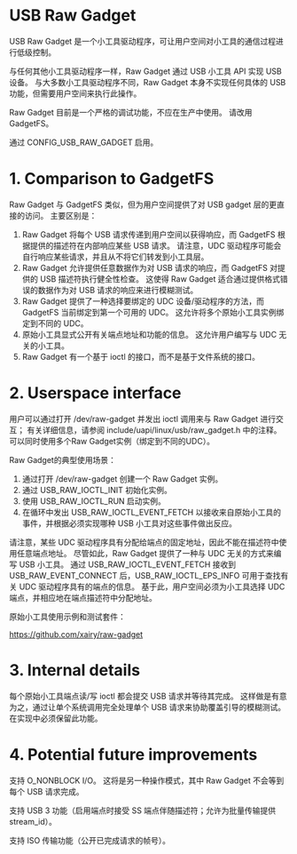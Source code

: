 
# USB Raw Gadget

USB Raw Gadget 是一个小工具驱动程序，可让用户空间对小工具的通信过程进行低级控制。

与任何其他小工具驱动程序一样，Raw Gadget 通过 USB 小工具 API 实现 USB 设备。 与大多数小工具驱动程序不同，Raw Gadget 本身不实现任何具体的 USB 功能，但需要用户空间来执行此操作。

Raw Gadget 目前是一个严格的调试功能，不应在生产中使用。 请改用 GadgetFS。

通过 CONFIG_USB_RAW_GADGET 启用。


# 1. Comparison to GadgetFS

Raw Gadget 与 GadgetFS 类似，但为用户空间提供了对 USB gadget 层的更直接的访问。 主要区别是：

1. Raw Gadget 将每个 USB 请求传递到用户空间以获得响应，而 GadgetFS 根据提供的描述符在内部响应某些 USB 请求。 请注意，UDC 驱动程序可能会自行响应某些请求，并且从不将它们转发到小工具层。
2. Raw Gadget 允许提供任意数据作为对 USB 请求的响应，而 GadgetFS 对提供的 USB 描述符执行健全性检查。 这使得 Raw Gadget 适合通过提供格式错误的数据作为对 USB 请求的响应来进行模糊测试。
3. Raw Gadget 提供了一种选择要绑定的 UDC 设备/驱动程序的方法，而 GadgetFS 当前绑定到第一个可用的 UDC。 这允许将多个原始小工具实例绑定到不同的 UDC。
4. 原始小工具显式公开有关端点地址和功能的信息。 这允许用户编写与 UDC 无关的小工具。
5. Raw Gadget 有一个基于 ioctl 的接口，而不是基于文件系统的接口。


# 2. Userspace interface

用户可以通过打开 /dev/raw-gadget 并发出 ioctl 调用来与 Raw Gadget 进行交互； 有关详细信息，请参阅 include/uapi/linux/usb/raw_gadget.h 中的注释。 可以同时使用多个Raw Gadget实例（绑定到不同的UDC）。

Raw Gadget的典型使用场景：

1. 通过打开 /dev/raw-gadget 创建一个 Raw Gadget 实例。
2. 通过 USB_RAW_IOCTL_INIT 初始化实例。
3. 使用 USB_RAW_IOCTL_RUN 启动实例。
4. 在循环中发出 USB_RAW_IOCTL_EVENT_FETCH 以接收来自原始小工具的事件，并根据必须实现哪种 USB 小工具对这些事件做出反应。

请注意，某些 UDC 驱动程序具有分配给端点的固定地址，因此不能在描述符中使用任意端点地址。 尽管如此，Raw Gadget 提供了一种与 UDC 无关的方式来编写 USB 小工具。 通过 USB_RAW_IOCTL_EVENT_FETCH 接收到 USB_RAW_EVENT_CONNECT 后，USB_RAW_IOCTL_EPS_INFO 可用于查找有关 UDC 驱动程序具有的端点的信息。 基于此，用户空间必须为小工具选择 UDC 端点，并相应地在端点描述符中分配地址。

原始小工具使用示例和测试套件：

<https://github.com/xairy/raw-gadget>


# 3. Internal details

每个原始小工具端点读/写 ioctl 都会提交 USB 请求并等待其完成。 这样做是有意为之，通过让单个系统调用完全处理单个 USB 请求来协助覆盖引导的模糊测试。 在实现中必须保留此功能。


# 4. Potential future improvements

支持 O_NONBLOCK I/O。 这将是另一种操作模式，其中 Raw Gadget 不会等到每个 USB 请求完成。

支持 USB 3 功能（启用端点时接受 SS 端点伴随描述符；允许为批量传输提供stream_id）。

支持 ISO 传输功能（公开已完成请求的帧号）。
